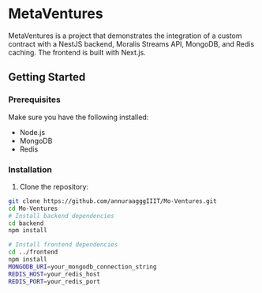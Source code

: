 # MetaVentures

MetaVentures is a project that demonstrates the integration of a custom contract with a NestJS backend, Moralis Streams API, MongoDB, and Redis caching. The frontend is built with Next.js.

## Getting Started

### Prerequisites

Make sure you have the following installed:

- Node.js
- MongoDB
- Redis

### Installation

1. Clone the repository:

```bash
git clone https://github.com/annuraagggIIIT/Mo-Ventures.git
cd Mo-Ventures
# Install backend dependencies
cd backend
npm install

# Install frontend dependencies
cd ../frontend
npm install
MONGODB_URI=your_mongodb_connection_string
REDIS_HOST=your_redis_host
REDIS_PORT=your_redis_port

